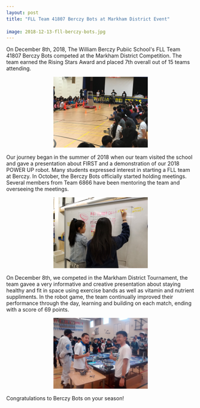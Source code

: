 ```yaml
---
layout: post
title: "FLL Team 41807 Berczy Bots at Markham District Event"

image: 2018-12-13-fll-berczy-bots.jpg
---
```


On December 8th, 2018, The William Berczy Pubiic School's FLL Team 41807 Berczy Bots competed at the Markham District Competition. The team earned the Rising Stars Award and placed 7th overall out of 15 teams attending.

<div style="text-align:center"><img src="/assets/posts/2018-12-13-fll-berczy-bots-1.jpg" alt="Berczy Bots Picture 1" style="width: 50%"></div>

Our journey began in the summer of 2018 when our team visited the school and gave a presentation about FIRST and a demonstration of our 2018 POWER UP robot. Many students expressed interest in starting a FLL team at Berczy. In October, the Berczy Bots officially started holding meetings. Several members from Team 6866 have been mentoring the team and overseeing the meetings.

<div style="text-align:center"><img src="/assets/posts/2018-12-13-fll-berczy-bots-2.jpg" alt="Berczy Bots Picture 2" style="width: 50%"></div>

On December 8th, we competed in the Markham District Tournament, the team gavee a very informative and creative presentation about staying healthy and fit in space using exercise bands as well as vitamin and nutrient suppliments. In the robot game, the team continually improved their performance through the day, learning and building on each match, ending with a score of 69 points.

<div style="text-align:center"><img src="/assets/posts/2018-12-13-fll-berczy-bots-3.jpg" alt="Berczy Bots Picture 3" style="width: 50%"></div>

Congratulations to Berczy Bots on your season! 